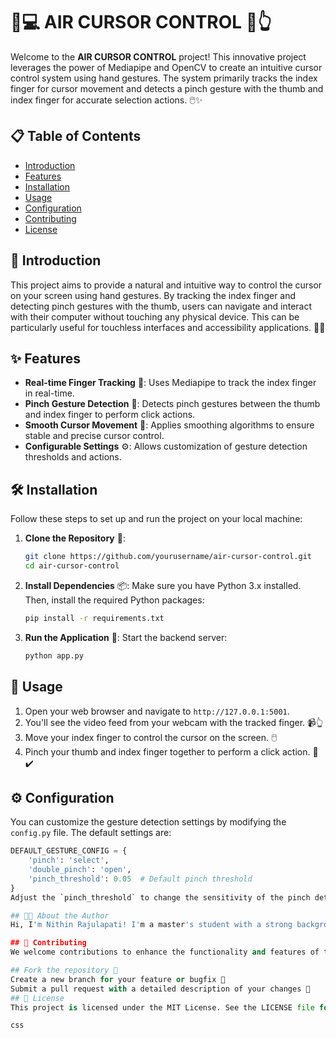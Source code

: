 # 🎈💻 AIR CURSOR CONTROL 🌟👆

Welcome to the **AIR CURSOR CONTROL** project! This innovative project leverages the power of Mediapipe and OpenCV to create an intuitive cursor control system using hand gestures. The system primarily tracks the index finger for cursor movement and detects a pinch gesture with the thumb and index finger for accurate selection actions. 🖱️✨

## 📋 Table of Contents
- [Introduction](#introduction)
- [Features](#features)
- [Installation](#installation)
- [Usage](#usage)
- [Configuration](#configuration)
- [Contributing](#contributing)
- [License](#license)

## 📖 Introduction
This project aims to provide a natural and intuitive way to control the cursor on your screen using hand gestures. By tracking the index finger and detecting pinch gestures with the thumb, users can navigate and interact with their computer without touching any physical device. This can be particularly useful for touchless interfaces and accessibility applications. 👐🌟

## ✨ Features
- **Real-time Finger Tracking** 🎥: Uses Mediapipe to track the index finger in real-time.
- **Pinch Gesture Detection** 🤏: Detects pinch gestures between the thumb and index finger to perform click actions.
- **Smooth Cursor Movement** 💨: Applies smoothing algorithms to ensure stable and precise cursor control.
- **Configurable Settings** ⚙️: Allows customization of gesture detection thresholds and actions.

## 🛠️ Installation
Follow these steps to set up and run the project on your local machine:

1. **Clone the Repository** 🐙:
    ```sh
    git clone https://github.com/yourusername/air-cursor-control.git
    cd air-cursor-control
    ```

2. **Install Dependencies** 📦:
    Make sure you have Python 3.x installed. Then, install the required Python packages:
    ```sh
    pip install -r requirements.txt
    ```

3. **Run the Application** 🚀:
    Start the backend server:
    ```sh
    python app.py
    ```

## 🚀 Usage
1. Open your web browser and navigate to `http://127.0.0.1:5001`.
2. You'll see the video feed from your webcam with the tracked finger. 📹👆
3. Move your index finger to control the cursor on the screen. 🖱️
4. Pinch your thumb and index finger together to perform a click action. 🤏✔️

## ⚙️ Configuration
You can customize the gesture detection settings by modifying the `config.py` file. The default settings are:
```python
DEFAULT_GESTURE_CONFIG = {
    'pinch': 'select',
    'double_pinch': 'open',
    'pinch_threshold': 0.05  # Default pinch threshold
}
Adjust the `pinch_threshold` to change the sensitivity of the pinch detection. 🎯

## 👨‍💻 About the Author
Hi, I'm Nithin Rajulapati! I'm a master's student with a strong background in computer science and extensive training in artificial intelligence. I am passionate about developing innovative solutions and leveraging AI to create intuitive and effective user interfaces. 🤖📚💡

## 🤝 Contributing
We welcome contributions to enhance the functionality and features of this project. To contribute:

## Fork the repository 🍴
Create a new branch for your feature or bugfix 🌿
Submit a pull request with a detailed description of your changes 🔄
## 📜 License
This project is licensed under the MIT License. See the LICENSE file for more details. 📄

css


